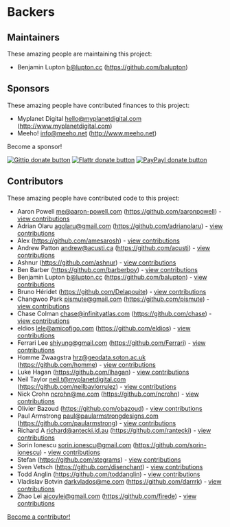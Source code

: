 
<!-- BACKERSFILE/ -->

# Backers

## Maintainers

These amazing people are maintaining this project:

- Benjamin Lupton <b@lupton.cc> (https://github.com/balupton)

## Sponsors

These amazing people have contributed finances to this project:

- Myplanet Digital <hello@myplanetdigital.com> (http://www.myplanetdigital.com)
- Meeho! <info@meeho.net> (http://www.meeho.net)

Become a sponsor!

[![Gittip donate button](http://badgr.co/gittip/bevry.png)](https://www.gittip.com/docpad/ "Donate weekly to this project using Gittip")
[![Flattr donate button](https://raw.github.com/balupton/flattr-buttons/master/badge-89x18.gif)](http://flattr.com/thing/344188/balupton-on-Flattr "Donate monthly to this project using Flattr")
[![PayPayl donate button](https://www.paypalobjects.com/en_AU/i/btn/btn_donate_SM.gif)](https://www.paypal.com/cgi-bin/webscr?cmd=_s-xclick&hosted_button_id=QB8GQPZAH84N6 "Donate once-off to this project using Paypal")

## Contributors

These amazing people have contributed code to this project:

- Aaron Powell <me@aaron-powell.com> (https://github.com/aaronpowell) - [view contributions](https://github.com/bevry/docpad/commits?author=aaronpowell)
- Adrian Olaru <agolaru@gmail.com> (https://github.com/adrianolaru) - [view contributions](https://github.com/bevry/docpad/commits?author=adrianolaru)
- Alex (https://github.com/amesarosh) - [view contributions](https://github.com/bevry/docpad/commits?author=amesarosh)
- Andrew Patton <andrew@acusti.ca> (https://github.com/acusti) - [view contributions](https://github.com/bevry/docpad/commits?author=acusti)
- Ashnur (https://github.com/ashnur) - [view contributions](https://github.com/bevry/docpad/commits?author=ashnur)
- Ben Barber (https://github.com/barberboy) - [view contributions](https://github.com/bevry/docpad/commits?author=barberboy)
- Benjamin Lupton <b@lupton.cc> (https://github.com/balupton) - [view contributions](https://github.com/bevry/docpad/commits?author=balupton)
- Bruno Héridet (https://github.com/Delapouite) - [view contributions](https://github.com/bevry/docpad/commits?author=Delapouite)
- Changwoo Park <pismute@gmail.com> (https://github.com/pismute) - [view contributions](https://github.com/bevry/docpad/commits?author=pismute)
- Chase Colman <chase@infinityatlas.com> (https://github.com/chase) - [view contributions](https://github.com/bevry/docpad/commits?author=chase)
- eldios <lele@amicofigo.com> (https://github.com/eldios) - [view contributions](https://github.com/bevry/docpad/commits?author=eldios)
- Ferrari Lee <shiyung@gmail.com> (https://github.com/Ferrari) - [view contributions](https://github.com/bevry/docpad/commits?author=Ferrari)
- Homme Zwaagstra <hrz@geodata.soton.ac.uk> (https://github.com/homme) - [view contributions](https://github.com/bevry/docpad/commits?author=homme)
- Luke Hagan (https://github.com/lhagan) - [view contributions](https://github.com/bevry/docpad/commits?author=lhagan)
- Neil Taylor <neil.t@myplanetdigital.com> (https://github.com/neilbaylorrulez) - [view contributions](https://github.com/bevry/docpad/commits?author=neilbaylorrulez)
- Nick Crohn <ncrohn@me.com> (https://github.com/ncrohn) - [view contributions](https://github.com/bevry/docpad/commits?author=ncrohn)
- Olivier Bazoud (https://github.com/obazoud) - [view contributions](https://github.com/bevry/docpad/commits?author=obazoud)
- Paul Armstrong <paul@paularmstrongdesigns.com> (https://github.com/paularmstrong) - [view contributions](https://github.com/bevry/docpad/commits?author=paularmstrong)
- Richard A <richard@antecki.id.au> (https://github.com/rantecki) - [view contributions](https://github.com/bevry/docpad/commits?author=rantecki)
- Sorin Ionescu <sorin.ionescu@gmail.com> (https://github.com/sorin-ionescu) - [view contributions](https://github.com/bevry/docpad/commits?author=sorin-ionescu)
- Stefan (https://github.com/stegrams) - [view contributions](https://github.com/bevry/docpad/commits?author=stegrams)
- Sven Vetsch (https://github.com/disenchant) - [view contributions](https://github.com/bevry/docpad/commits?author=disenchant)
- Todd Anglin (https://github.com/toddanglin) - [view contributions](https://github.com/bevry/docpad/commits?author=toddanglin)
- Vladislav Botvin <darkvlados@me.com> (https://github.com/darrrk) - [view contributions](https://github.com/bevry/docpad/commits?author=darrrk)
- Zhao Lei <aicoylei@gmail.com> (https://github.com/firede) - [view contributions](https://github.com/bevry/docpad/commits?author=firede)

[Become a contributor!](https://github.com/bevry/docpad/blob/master/Contributing.md#files)

<!-- /BACKERSFILE -->


